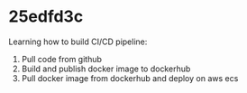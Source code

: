 # 25edfd3c
Learning how to build CI/CD pipeline:
1. Pull code from github
2. Build and publish docker image to dockerhub
3. Pull docker image from dockerhub and deploy on aws ecs
